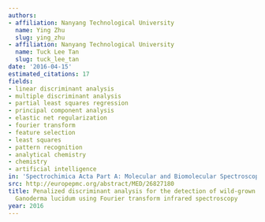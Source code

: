```yaml
---
authors:
- affiliation: Nanyang Technological University
  name: Ying Zhu
  slug: ying_zhu
- affiliation: Nanyang Technological University
  name: Tuck Lee Tan
  slug: tuck_lee_tan
date: '2016-04-15'
estimated_citations: 17
fields:
- linear discriminant analysis
- multiple discriminant analysis
- partial least squares regression
- principal component analysis
- elastic net regularization
- fourier transform
- feature selection
- least squares
- pattern recognition
- analytical chemistry
- chemistry
- artificial intelligence
in: 'Spectrochimica Acta Part A: Molecular and Biomolecular Spectroscopy'
src: http://europepmc.org/abstract/MED/26827180
title: Penalized discriminant analysis for the detection of wild-grown and cultivated
  Ganoderma lucidum using Fourier transform infrared spectroscopy
year: 2016
---
```

